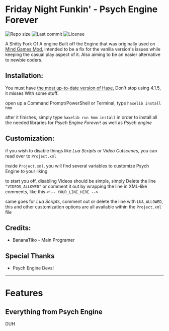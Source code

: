 # Friday Night Funkin' - Psych Engine Forever
![Repo size](https://img.shields.io/github/repo-size/bananaTiko/FNF-PsychEngineForever?style=for-the-badge)
![Last commit](https://img.shields.io/github/last-commit/bananaTiko/FNF-PsychEngineForever?style=for-the-badge)
![License](https://img.shields.io/github/license/bananaTiko/FNF-PsychEngineForever?style=for-the-badge)

A Shitty Fork Of A engine Built off the Engine that was originally used on [Mind Games Mod](https://gamebanana.com/mods/301107), intended to be a fix for the vanilla version's issues while keeping the casual play aspect of it. Also aiming to be an easier alternative to newbie coders.

## Installation:
You must have [the most up-to-date version of Haxe](https://haxe.org/download/), Don't stop using 4.1.5, it misses With some stuff.

open up a Command Prompt/PowerShell or Terminal, type `haxelib install hmm`

after it finishes, simply type `haxelib run hmm install` in order to install all the needed libraries for *Psych Engine Forever!* as well as *Psych engine*

## Customization:

if you wish to disable things like *Lua Scripts* or *Video Cutscenes*, you can read over to `Project.xml`

inside `Project.xml`, you will find several variables to customize Psych Engine to your liking

to start you off, disabling Videos should be simple, simply Delete the line `"VIDEOS_ALLOWED"` or comment it out by wrapping the line in XML-like comments, like this `<!-- YOUR_LINE_HERE -->`

same goes for *Lua Scripts*, comment out or delete the line with `LUA_ALLOWED`, this and other customization options are all available within the `Project.xml` file

## Credits:
* BananaTiko - Main Programer

## Special Thanks
* Psych Engine Devs!
_____________________________________

# Features

## Everything from Psych Engine

DUH
